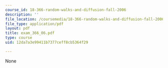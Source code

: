 ```yaml
---
course_id: 18-366-random-walks-and-diffusion-fall-2006
description: ''
file_location: /coursemedia/18-366-random-walks-and-diffusion-fall-2006/12da7a3e99411b7377ceff8cb5364f29_exam_366_06.pdf
file_type: application/pdf
layout: pdf
title: exam_366_06.pdf
type: course
uid: 12da7a3e99411b7377ceff8cb5364f29

---
```

None
